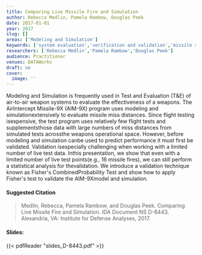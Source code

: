 ```yaml
---
title: Comparing Live Missile Fire and Simulation
author: Rebecca Medlin, Pamela Rambow, Douglas Peek
date: 2017-01-01
year: 2017
slug: []
areas: ['Modeling and Simulation']
keywords: ['system evaluation','verification and validation','missile simulation']
researchers: ['Rebecca Medlin','Pamela Rambow','Douglas Peek']
audience: Practitioner
venues: DATAWorks
draft: no
cover:
  image: ''
---
```




Modeling and Simulation is frequently used in Test and Evaluation (T&E) of air-to-air weapon systems to evaluate the effectiveness of a weapons. The AirIntercept Missile-9X (AIM-9X) program uses modeling and simulationextensively to evaluate missile miss distances. Since flight testing isexpensive, the test program uses relatively few flight tests and supplementsthose data with large numbers of miss distances from simulated tests acrossthe weapons operational space. However, before modeling and simulation canbe used to predict performance it must first be validated. Validation isespecially challenging when working with a limited number of live test data. Inthis presentation, we show that even with a limited number of live test points(e.g., 16 missile fires), we can still perform a statistical analysis for thevalidation. We introduce a validation technique known as Fisher's CombinedProbability Test and show how to apply Fisher's test to validate the AIM-9Xmodel and simulation.

#### Suggested Citation
> Medlin, Rebecca, Pamela Rambow, and Douglas Peek. Comparing Live Missile Fire and Simulation. IDA Document NS D-8443. Alexandria, VA: Institute for Defense Analyses, 2017.

#### Slides: 
{{< pdfReader "slides_D-8443.pdf" >}}




